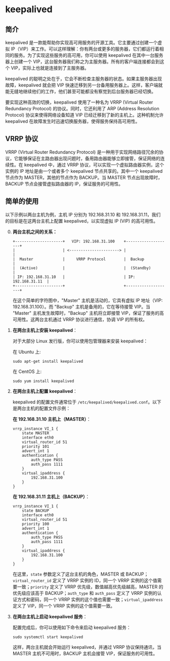 # keepalived

## 简介

keepalived 是一款能帮助你实现高可用服务的开源工具。它主要通过创建一个虚拟 IP（VIP）来工作。可以这样理解：你有两台或更多的服务器，它们都运行着相同的服务。为了实现这些服务的高可用，你可以使用 keepalived 在其中一台服务器上创建一个 VIP，这台服务器我们称之为主服务器。所有的客户端连接都会到这个 VIP，实际上也就是连接到了主服务器。

keepalived 的聪明之处在于，它会不断检查主服务器的状态。如果主服务器出现故障，keepalived 就会把 VIP 快速迁移到另一台备用服务器上。这样，客户端就能无缝地继续他们的工作，他们甚至可能都没有察觉到后台服务器已经切换。

要实现这种高效的切换，keepalived 使用了一种名为 VRRP (Virtual Router Redundancy Protocol) 的协议。同时，它还利用了 ARP (Address Resolution Protocol) 协议来使得网络设备知道 VIP 已经迁移到了新的主机上。这种机制允许 keepalived 在故障发生时迅速切换服务器，使得服务保持高可用性。

## VRRP 协议

VRRP (Virtual Router Redundancy Protocol) 是一种用于实现网络路径冗余的协议，它能够保证在主路由器出现问题时，备用路由器能够立即接管，保证网络的连续性。在 keepalived 中，通过 VRRP 协议，可以实现一个虚拟路由器实例，这个实例的 IP 地址是由一个或者多个 keepalived 节点共享的。其中一个 keepalived 节点作为 MASTER，其他的节点作为 BACKUP。当 MASTER 节点出现故障时，BACKUP 节点会接管虚拟路由器的 IP，保证服务的可用性。

## 简单的使用

以下示例以两台主机为例，主机 IP 分别为 192.168.31.10 和 192.168.31.11，我们的目标是在这两台主机上配置 keepalived，以实现虚拟 IP (VIP) 的高可用性。

0. **两台主机之间的关系：**

    ```shell
    +---------------------+   VIP: 192.168.31.100    +--------------------+
    |                     | <----------------------> |                    |
    |  Master             |     VRRP Protocol        |  Backup            |
    |  (Active)           |                          |  (Standby)         |
    | IP: 192.168.31.10   |                          | IP: 192.168.31.11  |
    +---------------------+                          +--------------------+
    ```

    在这个简单的字符图中，"Master" 主机是活动的，它具有虚拟 IP 地址（VIP: 192.168.31.100）。而 "Backup" 主机是备用的，它在等待接管 VIP。当 "Master" 主机发生故障时，"Backup" 主机将立即接管 VIP，保证了服务的高可用性。这两台主机通过 VRRP 协议进行通信，协调 VIP 的所有权。


1. **在两台主机上安装 keepalived**：

   对于大部分 Linux 发行版，你可以使用包管理器来安装 keepalived：

   在 Ubuntu 上:
   ```shell
   sudo apt-get install keepalived
   ```
   在 CentOS 上:
   ```shell
   sudo yum install keepalived
   ```

2. **在两台主机上配置 keepalived**：

   keepalived 的配置文件通常位于 `/etc/keepalived/keepalived.conf`。以下是两台主机的配置文件示例：

   **在 192.168.31.10 主机上（MASTER）**：

   ```shell
   vrrp_instance VI_1 {
       state MASTER
       interface eth0
       virtual_router_id 51
       priority 101
       advert_int 1
       authentication {
           auth_type PASS
           auth_pass 1111
       }
       virtual_ipaddress {
           192.168.31.100
       }
   }
   ```
   
   **在 192.168.31.11 主机上（BACKUP）**：

   ```shell
   vrrp_instance VI_1 {
       state BACKUP
       interface eth0
       virtual_router_id 51
       priority 100
       advert_int 1
       authentication {
           auth_type PASS
           auth_pass 1111
       }
       virtual_ipaddress {
           192.168.31.100
       }
   }
   ```
   
   在这里，`state` 参数定义了这台主机的角色，MASTER 或 BACKUP；`virtual_router_id` 定义了 VRRP 实例的 ID，同一个 VRRP 实例的这个值需要一致；`priority` 定义了 VRRP 优先级，数值越高优先级越高，MASTER 的优先级应该高于 BACKUP；`auth_type` 和 `auth_pass` 定义了 VRRP 实例的认证方式和密码，同一个 VRRP 实例的这个值也需要一致；`virtual_ipaddress` 定义了 VIP，同一个 VRRP 实例的这个值需要一致。

3. **在两台主机上启动 keepalived 服务**：

   配置完成后，你可以使用如下命令来启动 keepalived 服务：

   ```shell
   sudo systemctl start keepalived
   ```
   
   这样，两台主机就会开始运行 keepalived，并通过 VRRP 协议保持通讯，当 MASTER 主机不可用时，BACKUP 主机会接管 VIP，保证服务的可用性。